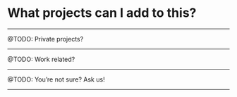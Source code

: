 # What projects can I add to this?

---

@TODO: Private projects?

---

@TODO: Work related?

---

@TODO: You’re not sure? Ask us!

---
